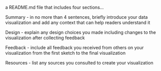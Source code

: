 a README.md file that includes four sections...

Summary - in no more than 4 sentences, briefly introduce your data visualization and add any context that can help readers understand it

Design - explain any design choices you made including changes to the visualization after collecting feedback

Feedback - include all feedback you received from others on your visualization from the first sketch to the final visualization

Resources - list any sources you consulted to create your visualization
